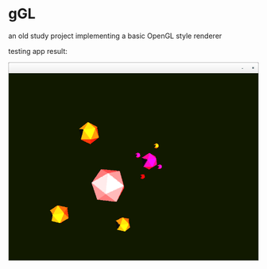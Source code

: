 # gGL
an old study project implementing a basic OpenGL style renderer

testing app result:

![result](/bin/test.gif)
